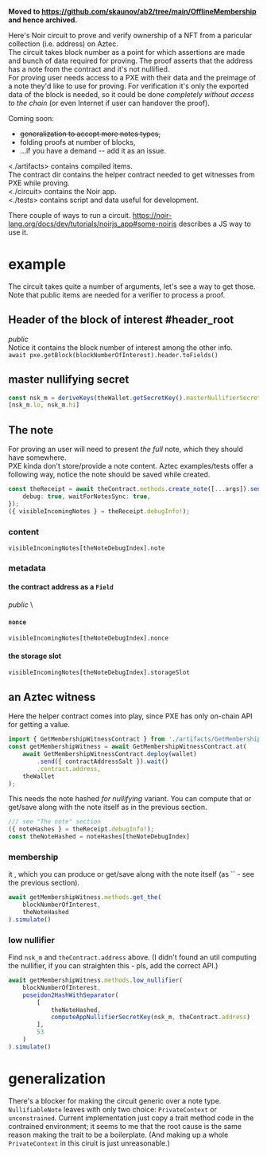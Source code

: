 **Moved to <https://github.com/skaunov/ab2/tree/main/OfflineMembership> and hence archived.**

Here's Noir circuit to prove and verify ownership of a NFT from a paricular collection (i.e. address) on Aztec. \
The circuit takes block number as a point for which assertions are made and bunch of data required for proving. The proof asserts that the address has a note from the contract and it's not nullified. \
For proving user needs access to a PXE with their data and the preimage of a note they'd like to use for proving. For verification it's only the exported data of the block is needed, so it could be done *completely without access to the chain* (or even Internet if user can handover the proof).

Coming soon:
- ~~generalization to accept more notes types,~~
- folding proofs at number of blocks,
- ...if you have a demand -- add it as an issue.

<./artifacts>       contains compiled items. \
The contract dir    contains the helper contract needed to get witnesses from PXE while proving. \
<./circuit>         contains the Noir app. \
<./tests>           contains script and data useful for development. 

There couple of ways to run a circuit. <https://noir-lang.org/docs/dev/tutorials/noirjs_app#some-noirjs> describes a JS way to use it.
# example
The circuit takes quite a number of arguments, let's see a way to get those. Note that public items are needed for a verifier to process a proof.

## Header of the block of interest #header_root
*public* \
Notice it contains the block number of interest among the other info. \
`await pxe.getBlock(blockNumberOfInterest).header.toFields()`

## master nullifying secret
```js
const nsk_m = deriveKeys(theWallet.getSecretKey().masterNullifierSecretKey);
[nsk_m.lo, nsk_m.hi]
```

## The note 
For proving an user will need to present *the full* note, which they should have somewhere. \
PXE kinda don't store/provide a note content. Aztec examples/tests offer a following way, notice the note should be saved while created.
```ts
const theReceipt = await theContract.methods.create_note([...args]).send().wait({
    debug: true, waitForNotesSync: true,
});
({ visibleIncomingNotes } = theReceipt.debugInfo!);
```
### content
`visibleIncomingNotes[theNoteDebugIndex].note`
### metadata
#### the contract address as a `Field`
*public* \
#### `nonce`
`visibleIncomingNotes[theNoteDebugIndex].nonce`
#### the storage slot
`visibleIncomingNotes[theNoteDebugIndex].storageSlot`

## an Aztec witness

Here the helper contract comes into play, since PXE has only on-chain API for getting a value.
```ts
import { GetMembershipWitnessContract } from './artifacts/GetMembershipWitness';
const getMembershipWitness = await GetMembershipWitnessContract.at(
    await GetMembershipWitnessContract.deploy(wallet)
        .send({ contractAddressSalt }).wait()
        .contract.address, 
    theWallet
);
```

This needs the note hashed _for nullifying_ variant. You can compute that or get/save along with the note itself as in the previous section.
```ts
/// see "The note" section
({ noteHashes } = theReceipt.debugInfo!);
const theNoteHashed = noteHashes[theNoteDebugIndex]
```

### membership
it , which you can produce or get/save along with the note itself (as `` - see the previous section).
```js
await getMembershipWitness.methods.get_the(
    blockNumberOfInterest,
    theNoteHashed
).simulate()
```
### low nullifier
Find `nsk_m` and `theContract.address` above.
(I didn't found an util computing the nullifier, if you can straighten this - pls, add the correct API.)
```js
await getMembershipWitness.methods.low_nullifier(
    blockNumberOfInterest,
    poseidon2HashWithSeparator(
        [
            theNoteHashed, 
            computeAppNullifierSecretKey(nsk_m, theContract.address)
        ],
        53
    )
).simulate()
```

# generalization
There's a blocker for making the circuit generic over a note type. `NullifiableNote` leaves with only two choice: `PrivateContext` or `unconstrained`. Current implementation just copy a trait method code in the contrained environment; it seems to me that the root cause is the same reason making the trait to be a boilerplate. (And making up a whole `PrivateContext` in this ciruit is just unreasonable.)